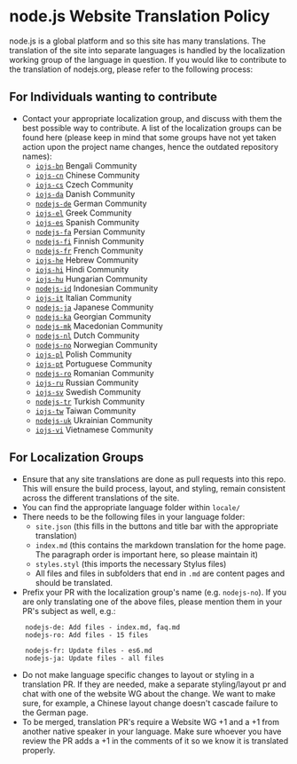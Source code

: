 # node.js Website Translation Policy

node.js is a global platform and so this site has many translations. The translation of the site into
separate languages is handled by the localization working group of the language in question. If you
would like to contribute to the translation of nodejs.org, please refer to the following process:

## For Individuals wanting to contribute
* Contact your appropriate localization group, and discuss with them the best possible way to contribute. A list of the localization groups can be found here (please keep in mind that some groups have not yet taken action upon the project name changes, hence the outdated repository names):
    * [`iojs-bn`](https://github.com/nodejs/iojs-bn) Bengali Community
    * [`iojs-cn`](https://github.com/nodejs/iojs-cn) Chinese Community
    * [`iojs-cs`](https://github.com/nodejs/iojs-cs) Czech Community
    * [`iojs-da`](https://github.com/nodejs/iojs-da) Danish Community
    * [`nodejs-de`](https://github.com/nodejs/nodejs-de) German Community
    * [`iojs-el`](https://github.com/nodejs/iojs-el) Greek Community
    * [`iojs-es`](https://github.com/nodejs/iojs-es) Spanish Community
    * [`nodejs-fa`](https://github.com/nodejs/nodejs-fa) Persian Community
    * [`nodejs-fi`](https://github.com/nodejs/nodejs-fi) Finnish Community
    * [`nodejs-fr`](https://github.com/nodejs/nodejs-fr) French Community
    * [`iojs-he`](https://github.com/nodejs/iojs-he) Hebrew Community
    * [`iojs-hi`](https://github.com/nodejs/iojs-hi) Hindi Community
    * [`iojs-hu`](https://github.com/nodejs/iojs-hu) Hungarian Community
    * [`nodejs-id`](https://github.com/nodejs/nodejs-id) Indonesian Community
    * [`iojs-it`](https://github.com/nodejs/iojs-it) Italian Community
    * [`nodejs-ja`](https://github.com/nodejs/nodejs-ja) Japanese Community
    * [`nodejs-ka`](https://github.com/nodejs/nodejs-ka) Georgian Community
    * [`nodejs-mk`](https://github.com/nodejs/nodejs-mk) Macedonian Community
    * [`nodejs-nl`](https://github.com/nodejs/nodejs-nl) Dutch Community
    * [`nodejs-no`](https://github.com/nodejs/nodejs-no) Norwegian Community
    * [`iojs-pl`](https://github.com/nodejs/iojs-pl) Polish Community
    * [`iojs-pt`](https://github.com/nodejs/iojs-pt) Portuguese Community
    * [`nodejs-ro`](https://github.com/nodejs/nodejs-ro) Romanian Community
    * [`iojs-ru`](https://github.com/nodejs/iojs-ru) Russian Community
    * [`iojs-sv`](https://github.com/nodejs/iojs-sv) Swedish Community
    * [`nodejs-tr`](https://github.com/nodejs/nodejs-tr) Turkish Community
    * [`iojs-tw`](https://github.com/nodejs/iojs-tw) Taiwan Community
    * [`nodejs-uk`](https://github.com/nodejs/nodejs-uk) Ukrainian Community
    * [`iojs-vi`](https://github.com/nodejs/iojs-vi) Vietnamese Community

## For Localization Groups
* Ensure that any site translations are done as pull requests into this repo. This will ensure the build process, layout, and styling, remain consistent across the different translations of the site.
* You can find the appropriate language folder within `locale/`
* There needs to be the following files in your language folder:
    * `site.json` (this fills in the buttons and title bar with the appropriate translation)
    * `index.md` (this contains the markdown translation for the home page. The paragraph order is important here, so please maintain it)
    * `styles.styl` (this imports the necessary Stylus files)
    * All files and files in subfolders that end in `.md` are content pages and should be translated.
* Prefix your PR with the localization group's name (e.g. `nodejs-no`). If you are only translating one of the above files, please mention them in your PR's subject as well, e.g.:
```
    nodejs-de: Add files - index.md, faq.md
    nodejs-ro: Add files - 15 files

    nodejs-fr: Update files - es6.md
    nodejs-ja: Update files - all files
```
* Do not make language specific changes to layout or styling in a translation PR. If they are needed, make a separate styling/layout pr and chat with one of the website WG about the change. We want to make sure, for example, a Chinese layout change doesn't cascade failure to the German page.
* To be merged, translation PR's require a Website WG +1 and a +1 from another native speaker in your language. Make sure whoever you have review the PR adds a +1 in the comments of it so we know it is translated properly.
